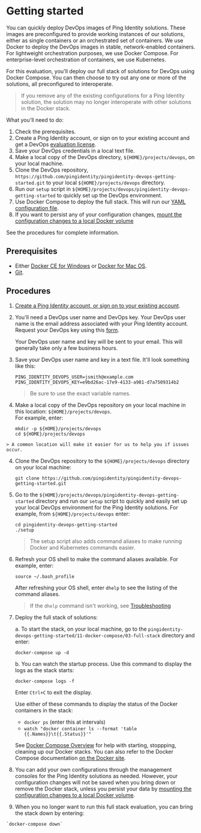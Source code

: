 # Getting started

You can quickly deploy DevOps images of Ping Identity solutions. These images are preconfigured to provide working instances of our solutions, either as single containers or an orchestrated set of containers. We use Docker to deploy the DevOps images in stable, network-enabled containers. For lightweight orchestration purposes, we use Docker Compose. For enterprise-level orchestration of containers, we use Kubernetes.  

For this evaluation, you'll deploy our full stack of solutions for DevOps using Docker Compose. You can then choose to try out any one or more of the solutions, all preconfigured to interoperate.

  > If you remove any of the existing configurations for a Ping Identity solution, the solution may no longer interoperate with other solutions in the Docker stack.

What you'll need to do:

  1. Check the prerequisites.
  2. Create a Ping Identity account, or sign on to your existing account and get a DevOps [evaluation license](docs/PROD-LICENSE.md).
  3. Save your DevOps credentials in a local text file.
  4. Make a local copy of the DevOps directory, `${HOME}/projects/devops`, on your local machine.
  5. Clone the DevOps repository, `https://github.com/pingidentity/pingidentity-devops-getting-started.git` to your local `${HOME}/projects/devops` directory.
  6. Run our `setup` script in `${HOME}/projects/devops/pingidentity-devops-getting-started` to quickly set up the DevOps environment.
  7. Use Docker Compose to deploy the full stack. This will run our [YAML configuration file](https://raw.githubusercontent.com/pingidentity/pingidentity-devops-getting-started/master/11-docker-compose/03-full-stack/docker-compose.yaml).
  8. If you want to persist any of your configuration changes, [mount the configuration changes to a local Docker volume](../tree/master/11-docker-compose#persisting-container-state-and-data)

See the procedures for complete information.

## Prerequisites

* Either [Docker CE for Windows](https://docs.docker.com/v17.12/install/) or [Docker for Mac OS](https://docs.docker.com/v17.12/docker-for-mac/install/).
* [Git](https://git-scm.com/downloads).

## Procedures

  1. [Create a Ping Identity account, or sign on to your existing account](https://www.pingidentity.com/en/account/sign-on.html).
  2. You'll need a DevOps user name and DevOps key. Your DevOps user name is the email address associated with your Ping Identity account. Request your DevOps key using this [form](https://docs.google.com/forms/d/e/1FAIpQLSdgEFvqQQNwlsxlT6SaraeDMBoKFjkJVCyMvGPVPKcrzT3yHA/viewform).
  
      Your DevOps user name and key will be sent to your email. This will generally take only a few business hours.
    
  2. Save your DevOps user name and key in a text file. It'll look something like this:

     ```text
     PING_IDENTITY_DEVOPS_USER=jsmith@example.com
     PING_IDENTITY_DEVOPS_KEY=e9bd26ac-17e9-4133-a981-d7a7509314b2
     ```

     > Be sure to use the exact variable names.

  3. Make a local copy of the DevOps repository on your local machine in this location: `${HOME}/projects/devops`.  
  For example, enter:
    
      ```text
      mkdir -p ${HOME}/projects/devops
      cd ${HOME}/projects/devops
      ```
    > A common location will make it easier for us to help you if issues occur.  

  4. Clone the DevOps repository to the `${HOME}/projects/devops` directory on your local machine:

       `git clone https://github.com/pingidentity/pingidentity-devops-getting-started.git`
   
  4. Go to the `${HOME}/projects/devops/pingidentity-devops-getting-started` directory and run our `setup` script to quickly and easily set up your local DevOps environment for the Ping Identity solutions. For example, from `${HOME}/projects/devops` enter:

     ```text
     cd pingidentity-devops-getting-started
     ./setup
     ```
     > The setup script also adds command aliases to make running Docker and Kubernetes commands easier. 
     
  5. Refresh your OS shell to make the command aliases available. For example, enter:
     ```text
     source ~/.bash_profile
     ```
     After refreshing your OS shell, enter `dhelp` to see the listing of the command aliases.
     > If the `dhelp` command isn't working, see [Troubleshooting](https://github.com/pingidentity/pingidentity-devops-getting-started/blob/master/docs/troubleshooting/BASIC_TROUBLESHOOTING.md)

  5. Deploy the full stack of solutions:
  
       a. To start the stack, on your local machine, go to the `pingidentity-devops-getting-started/11-docker-compose/03-full-stack` directory and enter:

        `docker-compose up -d` 

       b. You can watch the startup process. Use this command to display the logs as the stack starts:

        `docker-compose logs -f`

        Enter `Ctrl+C` to exit the display.
  
        Use either of these commands to display the status of the Docker containers in the stack:

        * `docker ps` (enter this at intervals)
        * `watch "docker container ls --format 'table {{.Names}}\t{{.Status}}'"`  
    
       See [Docker Compose Overview](https://pingidentity-devops.gitbook.io/devops/examples/11-docker-compose) for help with starting, stoppping, cleaning up our Docker stacks. You can also refer to the Docker Compose documentation [on the Docker site](https://docs.docker.com/compose/).
    
  6. You can add your own configurations through the management consoles for the Ping Identity solutions as needed. However, your configuration changes will not be saved when you bring down or remove the Docker stack, unless you persist your data by [mounting the configuration changes to a local Docker volume](https://pingidentity-devops.gitbook.io/devops/examples/11-docker-compose#persisting-container-state-and-data).
  
  7. When you no longer want to run this full stack evaluation, you can bring the stack down by entering:

    `docker-compose down`


